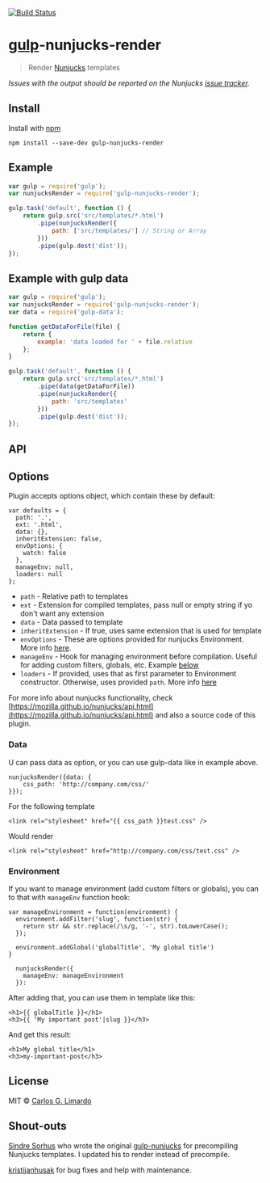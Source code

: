 [![Build Status](https://travis-ci.org/carlosl/gulp-nunjucks-render.svg?branch=master)](https://travis-ci.org/carlosl/gulp-nunjucks-render)

# [gulp](https://github.com/wearefractal/gulp)-nunjucks-render

> Render [Nunjucks](http://jlongster.github.io/nunjucks/) templates

*Issues with the output should be reported on the Nunjucks [issue tracker](https://github.com/jlongster/nunjucks/issues).*


## Install

Install with [npm](https://www.npmjs.com/package/gulp-nunjucks-render)

```
npm install --save-dev gulp-nunjucks-render
```


## Example

```js
var gulp = require('gulp');
var nunjucksRender = require('gulp-nunjucks-render');

gulp.task('default', function () {
	return gulp.src('src/templates/*.html')
		.pipe(nunjucksRender({
            path: ['src/templates/'] // String or Array
        }))
		.pipe(gulp.dest('dist'));
});
```

## Example with gulp data

```js
var gulp = require('gulp');
var nunjucksRender = require('gulp-nunjucks-render');
var data = require('gulp-data');

function getDataForFile(file) {
    return {
        example: 'data loaded for ' + file.relative
    };
}

gulp.task('default', function () {
	return gulp.src('src/templates/*.html')
	    .pipe(data(getDataForFile))
		.pipe(nunjucksRender({
            path: 'src/templates'
        }))
		.pipe(gulp.dest('dist'));
});
```


## API

## Options
Plugin accepts options object, which contain these by default:

```
var defaults = {
  path: '.',
  ext: '.html',
  data: {},
  inheritExtension: false,
  envOptions: {
    watch: false
  },
  manageEnv: null,
  loaders: null
};
```

* `path` - Relative path to templates
* `ext` - Extension for compiled templates, pass null or empty string if yo don't want any extension
* `data` - Data passed to template
* `inheritExtension` - If true, uses same extension that is used for template
* `envOptions` - These are options provided for nunjucks Environment. More info [here](https://mozilla.github.io/nunjucks/api.html#configure).
* `manageEnv` - Hook for managing environment before compilation. Useful for adding custom filters, globals, etc. Example [below](#environment)
* `loaders` - If provided, uses that as first parameter to Environment constructor. Otherwise, uses provided `path`. More info [here](https://mozilla.github.io/nunjucks/api.html#environment)

For more info about nunjucks functionality, check [https://mozilla.github.io/nunjucks/api.html](https://mozilla.github.io/nunjucks/api.html) and also a source code of this plugin.


### Data
U can pass data as option, or you can use gulp-data like in example above.

```
nunjucksRender({data: {
    css_path: 'http://company.com/css/'
}});
```

For the following template
```
<link rel="stylesheet" href="{{ css_path }}test.css" />
```

Would render
```
<link rel="stylesheet" href="http://company.com/css/test.css" />
```

### Environment

If you want to manage environment (add custom filters or globals), you can to that with `manageEnv` function hook:

```
var manageEnvironment = function(environment) {
  environment.addFilter('slug', function(str) {
    return str && str.replace(/\s/g, '-', str).toLowerCase();
  });

  environment.addGlobal('globalTitle', 'My global title')
}

  nunjucksRender({
    manageEnv: manageEnvironment
  }):
```

After adding that, you can use them in template like this:

```
<h1>{{ globalTitle }}</h1>
<h3>{{ 'My important post'|slug }}</h3>
```

And get this result:

```
<h1>My global title</h1>
<h3>my-important-post</h3>
```

## License

MIT © [Carlos G. Limardo](http://limardo.org)

## Shout-outs

[Sindre Sorhus](http://sindresorhus.com/) who wrote the original [gulp-nunjucks](https://www.npmjs.org/package/gulp-nunjucks) for precompiling Nunjucks templates. I updated his to render instead of precompile.

[kristijanhusak](http://github.com/kristijanhusak) for bug fixes and help with maintenance.
